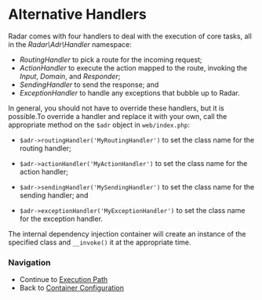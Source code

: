 # Alternative Handlers

Radar comes with four handlers to deal with the execution of core tasks, all in
the _Radar\Adr\Handler_ namespace:

- _RoutingHandler_ to pick a route for the incoming request;
- _ActionHandler_ to execute the action mapped to the route, invoking the _Input_, _Domain_, and _Responder_;
- _SendingHandler_ to send the response; and
- _ExceptionHandler_ to handle any exceptions that bubble up to Radar.

In general, you should not have to override these handlers, but it is
possible.To override a handler and replace it with your own, call the
appropriate method on the `$adr` object in `web/index.php`:

- `$adr->routingHandler('MyRoutingHandler')` to set the class name for the routing handler;

- `$adr->actionHandler('MyActionHandler')` to set the class name for the action handler;

- `$adr->sendingHandler('MySendingHandler')` to set the class name for the sending handler; and

- `$adr->exceptionHandler('MyExceptionHandler')` to set the class name for the exception handler.

The internal dependency injection container will create an instance of the
specified class and `__invoke()` it at the appropriate time.

### Navigation

* Continue to [Execution Path](/docs/execution.md)
* Back to [Container Configuration](/docs/container.md)
